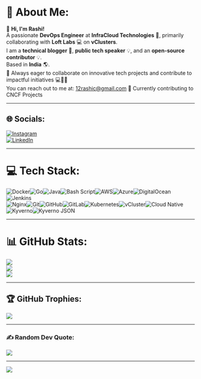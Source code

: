 
# 💫 About Me:
👋 **Hi, I'm Rashi!**  
A passionate **DevOps Engineer** at **InfraCloud Technologies** 🚀, primarily collaborating with **Loft Labs** 💻 on **vClusters**.  
I am a **technical blogger** 🔎, **public tech speaker** 💡, and an **open-source contributor** 💡.  
Based in **India** 🌎.  
🌟 Always eager to collaborate on innovative tech projects and contribute to impactful initiatives 💻🤝✨  
You can reach out to me at: [12rashic@gmail.com](mailto:12rashic@gmail.com)
🌱 Currently contributing to CNCF Projects 

---

## 🌐 Socials:
[![Instagram](https://img.shields.io/badge/Instagram-%23F8C8D8.svg?logo=Instagram&logoColor=white)]()  
[![LinkedIn](https://img.shields.io/badge/LinkedIn-%23A2D9FF.svg?logo=linkedin&logoColor=white)](https://www.linkedin.com/in/12rashic/)

---

# 💻 Tech Stack:
![Docker](https://img.shields.io/badge/docker-%23F8C8D8.svg?style=for-the-badge&logo=docker&logoColor=white)![Go](https://img.shields.io/badge/go-%23A8E6CF.svg?style=for-the-badge&logo=go&logoColor=white)![Java](https://img.shields.io/badge/java-%23ED8B00.svg?style=for-the-badge&logo=openjdk&logoColor=white)![Bash Script](https://img.shields.io/badge/bash_script-%23121011.svg?style=for-the-badge&logo=gnu-bash&logoColor=white)![AWS](https://img.shields.io/badge/AWS-%23F7E29A.svg?style=for-the-badge&logo=amazon-aws&logoColor=white)![Azure](https://img.shields.io/badge/azure-%230072C6.svg?style=for-the-badge&logo=microsoftazure&logoColor=white)![DigitalOcean](https://img.shields.io/badge/DigitalOcean-%230167ff.svg?style=for-the-badge&logo=digitalOcean&logoColor=white)![Jenkins](https://img.shields.io/badge/jenkins-%232C5263.svg?style=for-the-badge&logo=jenkins&logoColor=white)  
![Nginx](https://img.shields.io/badge/nginx-%23009639.svg?style=for-the-badge&logo=nginx&logoColor=white)![Git](https://img.shields.io/badge/git-%23F05033.svg?style=for-the-badge&logo=git&logoColor=white)![GitHub](https://img.shields.io/badge/github-%23121011.svg?style=for-the-badge&logo=github&logoColor=white)![GitLab](https://img.shields.io/badge/gitlab-%23181717.svg?style=for-the-badge&logo=gitlab&logoColor=white)![Kubernetes](https://img.shields.io/badge/kubernetes-%23A2D9FF.svg?style=for-the-badge&logo=kubernetes&logoColor=white)![vCluster](https://img.shields.io/badge/vCluster-%23D8AAD8.svg?style=for-the-badge&logo=kubernetes&logoColor=white)![Cloud Native](https://img.shields.io/badge/Cloud%20Native-%23A8E6CF.svg?style=for-the-badge&logo=cloudsmith&logoColor=white)![Kyverno](https://img.shields.io/badge/Kyverno-%23F1E0B7.svg?style=for-the-badge&logo=kyverno&logoColor=white)![Kyverno JSON](https://img.shields.io/badge/Kyverno%20JSON-%23F1E0B7.svg?style=for-the-badge&logo=kyverno&logoColor=white)

---

# 📊 GitHub Stats:
![](https://github-readme-stats.vercel.app/api?username=12rashic&theme=dark&hide_border=false&include_all_commits=false&count_private=false)<br/>
![](https://github-readme-streak-stats.herokuapp.com/?user=12rashic&theme=dark&hide_border=false)<br/>
![](https://github-readme-stats.vercel.app/api/top-langs/?username=12rashic&theme=dark&hide_border=false&include_all_commits=false&count_private=false&layout=compact)

---

## 🏆 GitHub Trophies:
![](https://github-profile-trophy.vercel.app/?username=12rashic&theme=onestar&no-frame=true&no-bg=true&margin-w=4&column=7)

---

### ✍️ Random Dev Quote:
![](https://quotes-github-readme.vercel.app/api?type=horizontal&theme=radical)

---

[![](https://visitcount.itsvg.in/api?id=12rashic&icon=0&color=7)](https://visitcount.itsvg.in)


